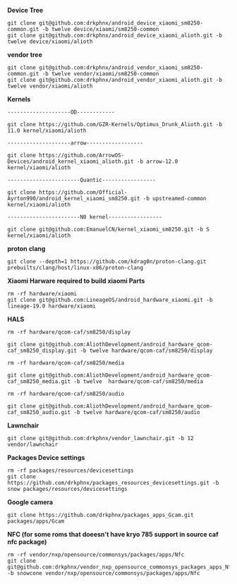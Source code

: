 **Device Tree**
	
	git clone git@github.com:drkphnx/android_device_xiaomi_sm8250-common.git -b twelve device/xiaomi/sm8250-common 
	git clone git@github.com:drkphnx/android_device_xiaomi_alioth.git -b twelve device/xiaomi/alioth

**vendor tree**
	
	git clone git@github.com:drkphnx/android_vendor_xiaomi_sm8250-common.git -b twelve vendor/xiaomi/sm8250-common
	git clone git@github.com:drkphnx/android_vendor_xiaomi_alioth.git -b twelve vendor/xiaomi/alioth

**Kernels**

    --------------------OD------------
    
	git clone https://github.com/GZR-Kernels/Optimus_Drunk_Alioth.git -b 11.0 kernel/xiaomi/alioth 
	
    --------------------arrow------------------
    
	git clone https://github.com/ArrowOS-Devices/android_kernel_xiaomi_alioth.git -b arrow-12.0 kernel/xiaomi/alioth  
	
    -----------------------Quantic-----------------
    
	git clone https://github.com/Official-Ayrton990/android_kernel_xiaomi_sm8250.git -b upstreamed-common kernel/xiaomi/alioth 
	
    -----------------------N0 kernel-----------------	
        
    git clone git@github.com:EmanuelCN/kernel_xiaomi_sm8250.git -b S kernel/xiaomi/alioth
    
 **proton clang**
    
    git clone --depth=1 https://github.com/kdrag0n/proton-clang.git prebuilts/clang/host/linux-x86/proton-clang
    
**Xiaomi Harware required to build xiaomi Parts**

	rm -rf hardware/xiaomi
	git clone git@github.com:LineageOS/android_hardware_xiaomi.git -b lineage-19.0 hardware/xiaomi

**HALS**

	rm -rf hardware/qcom-caf/sm8250/display 
	
	git clone git@github.com:AliothDevelopment/android_hardware_qcom-caf_sm8250_display.git -b twelve hardware/qcom-caf/sm8250/display 
	
	rm -rf hardware/qcom-caf/sm8250/media 
	
	git clone git@github.com:AliothDevelopment/android_hardware_qcom-caf_sm8250_media.git -b twelve  hardware/qcom-caf/sm8250/media 
	
	rm -rf hardware/qcom-caf/sm8250/audio 
	
	git clone git@github.com:AliothDevelopment/android_hardware_qcom-caf_sm8250_audio.git -b twelve hardware/qcom-caf/sm8250/audio 

**Lawnchair**

	git clone git@github.com:drkphnx/vendor_lawnchair.git -b 12  vendor/lawnchair
	
**Packages Device settings**
	
	rm -rf packages/resources/devicesettings 
	git clone https://github.com/drkphnx/packages_resources_devicesettings.git -b snow packages/resources/devicesettings 
	
**Google camera**

    git clone https://github.com/drkphnx/packages_apps_Gcam.git packages/apps/Gcam

**NFC (for some roms that doeesn't have kryo 785 support in source caf nfc package)**

	rm -rf vendor/nxp/opensource/commonsys/packages/apps/Nfc
	git clone git@github.com:drkphnx/vendor_nxp_opensource_commonsys_packages_apps_Nfc.git -b snowcone vendor/nxp/opensource/commonsys/packages/apps/Nfc
